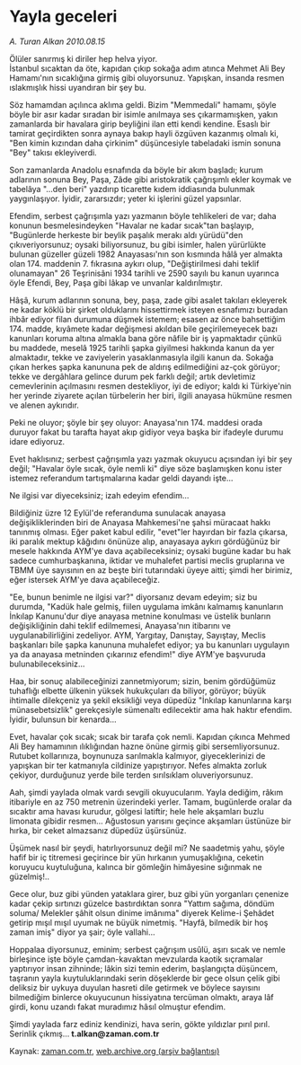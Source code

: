 # Yayla geceleri

*A. Turan Alkan 2010.08.15*

<td class="columnist-detail">
<p>Ölüler sanırmış ki diriler hep helva yiyor.<br/>İstanbul sıcaktan da öte, kapıdan çıkıp sokağa adım atınca Mehmet Ali Bey Hamamı'nın sıcaklığına girmiş gibi oluyorsunuz. Yapışkan, insanda resmen ıslakmışlık hissi uyandıran bir şey bu.</p>
<p>
<div id="haberMetinDiv">
<p>Söz hamamdan açılınca aklıma geldi. Bizim "Memmedali" hamamı, şöyle böyle bir asır kadar sıradan bir isimle anılmaya ses çıkarmamışken, yakın zamanlarda bir havalara girip beyliğini ilan etti kendi kendine. Esaslı bir tamirat geçirdikten sonra aynaya bakıp hayli özgüven kazanmış olmalı ki, "Ben kimin kızından daha çirkinim" düşüncesiyle tabeladaki ismin sonuna "Bey" takısı ekleyiverdi.
<p>Son zamanlarda Anadolu esnafında da böyle bir akım başladı; kurum adlarının sonuna Bey, Paşa, Zâde gibi aristokratik çağrışımlı ekler koymak ve tabelâya "...den beri" yazdırıp ticarette kıdem iddiasında bulunmak yaygınlaşıyor. İyidir, zararsızdır; yeter ki işlerini güzel yapsınlar.
<p>Efendim, serbest çağrışımla yazı yazmanın böyle tehlikeleri de var; daha konunun besmelesindeyken "Havalar ne kadar sıcak"tan başlayıp, "Bugünlerde herkeste bir beylik paşalık merakı aldı yürüdü"den çıkıveriyorsunuz; oysaki biliyorsunuz, bu gibi isimler, halen yürürlükte bulunan güzeller güzeli 1982 Anayasası'nın son kısmında hâlâ yer almakta olan 174. maddenin 7. fıkrasına aykırı olup, "Değiştirilmesi dahi teklif olunamayan" 26 Teşrinisâni 1934 tarihli ve 2590 sayılı bu kanun uyarınca öyle Efendi, Bey, Paşa gibi lâkap ve unvanlar kaldırılmıştır.
<p>Hâşâ, kurum adlarının sonuna, bey, paşa, zade gibi asalet takıları ekleyerek ne kadar köklü bir şirket olduklarını hissettirmek isteyen esnafımızı buradan ihbâr ediyor filan durumuna düşmek istemem; esasen az önce bahsettiğim 174. madde, kıyâmete kadar değişmesi akıldan bile geçirilemeyecek bazı kanunları koruma altına almakla bana göre nâfile bir iş yapmaktadır çünkü bu maddede, meselâ 1925 tarihli şapka giyilmesi hakkında kanun da yer almaktadır, tekke ve zaviyelerin yasaklanmasıyla ilgili kanun da. Sokağa çıkan herkes şapka kanununa pek de aldırış edilmediğini az-çok görüyor; tekke ve dergâhlara gelince durum pek farklı değil; artık devletimiz cemevlerinin açılmasını resmen destekliyor, iyi de ediyor; kaldı ki Türkiye'nin her yerinde ziyarete açılan türbelerin her biri, ilgili anayasa hükmüne resmen ve alenen aykırıdır.
<p>Peki ne oluyor; şöyle bir şey oluyor: Anayasa'nın 174. maddesi orada duruyor fakat bu tarafta hayat akıp gidiyor veya başka bir ifadeyle durumu idare ediyoruz.
<p>Evet haklısınız; serbest çağrışımla yazı yazmak okuyucu açısından iyi bir şey değil; "Havalar öyle sıcak, öyle nemli ki" diye söze başlamışken konu ister istemez referandum tartışmalarına kadar geldi dayandı işte...
<p>Ne ilgisi var diyeceksiniz; izah edeyim efendim...
<p>Bildiğiniz üzre 12 Eylül'de referanduma sunulacak anayasa değişikliklerinden biri de Anayasa Mahkemesi'ne şahsi müracaat hakkı tanınmış olması. Eğer paket kabul edilir, "evet"ler hayırdan bir fazla çıkarsa, iki paralık mektup kâğıdını önünüze alıp, anayasaya aykırı gördüğünüz bir mesele hakkında AYM'ye dava açabileceksiniz; oysaki bugüne kadar bu hak sadece cumhurbaşkanına, iktidar ve muhalefet partisi meclis gruplarına ve TBMM üye sayısının en az beşte biri tutarındaki üyeye aitti; şimdi her birimiz, eğer istersek AYM'ye dava açabileceğiz.
<p>"Ee, bunun benimle ne ilgisi var?" diyorsanız devam edeyim; siz bu durumda, "Kadük hale gelmiş, fiilen uygulama imkânı kalmamış kanunların İnkılap Kanunu'dur diye anayasa metnine konulması ve üstelik bunların değişikliğinin dahi teklif edilmemesi, Anayasa'nın itibarını ve uygulanabilirliğini zedeliyor. AYM, Yargıtay, Danıştay, Sayıştay, Meclis başkanları bile şapka kanununa muhalefet ediyor; ya bu kanunları uygulayın ya da anayasa metninden çıkarınız efendim!" diye AYM'ye başvuruda bulunabileceksiniz...
<p>Haa, bir sonuç alabileceğinizi zannetmiyorum; sizin, benim gördüğümüz tuhaflığı elbette ülkenin yüksek hukukçuları da biliyor, görüyor; büyük ihtimalle dilekçeniz ya şekil eksikliği veya düpedüz "İnkılap kanunlarına karşı münasebetsizlik" gerekçesiyle sümenaltı edilecektir ama hak haktır efendim. İyidir, bulunsun bir kenarda...
<p>Evet, havalar çok sıcak; sıcak bir tarafa çok nemli. Kapıdan çıkınca Mehmed Ali Bey hamamının ılıklığından hazne önüne girmiş gibi sersemliyorsunuz. Rutubet kollarınıza, boynunuza sarılmakla kalmıyor, giyeceklerinizi de yapışkan bir ter katmanıyla cildinize yapıştırıyor. Nefes almakta zorluk çekiyor, durduğunuz yerde bile terden sırılsıklam oluveriyorsunuz.
<p>Aah, şimdi yaylada olmak vardı sevgili okuyucularım. Yayla dediğim, râkım itibariyle en az 750 metrenin üzerindeki yerler. Tamam, bugünlerde oralar da sıcaktır ama havası kurudur, gölgesi latiftir; hele hele akşamları buzlu limonata gibidir resmen... Ağustosun yarısını geçince akşamları üstünüze bir hırka, bir ceket almazsanız düpedüz üşürsünüz.
<p>Üşümek nasıl bir şeydi, hatırlıyorsunuz değil mi? Ne saadetmiş yahu, şöyle hafif bir iç titremesi geçirince bir yün hırkanın yumuşaklığına, ceketin koruyucu kuytuluğuna, kalınca bir gömleğin himâyesine sığınmak ne güzelmiş!..
<p>Gece olur, buz gibi yünden yataklara girer, buz gibi yün yorganları çenenize kadar çekip sırtınızı güzelce bastırdıktan sonra "Yattım sağıma, döndüm soluma/ Melekler şâhit olsun dinime imânıma" diyerek Kelime-i Şehâdet getirip mışıl mışıl uyumak ne büyük nimetmiş. "Hayfâ, bilmedik bir hoş zaman imiş" diyor ya şair; öyle vallahi...
<p>Hoppalaa diyorsunuz, eminim; serbest çağrışım usûlü, aşırı sıcak ve nemle birleşince işte böyle çamdan-kavaktan mevzularda kaotik sıçramalar yaptırıyor insan zihninde; lâkin sizi temin ederim, başlangıçta düşüncem, taşranın yayla kuytuluklarındaki serin döşeklerde bir gece olsun çelik gibi deliksiz bir uykuya duyulan hasreti dile getirmek ve böylece sayısını bilmediğim binlerce okuyucunun hissiyatına tercüman olmaktı, araya lâf girdi, konu uzandı fakat muradımız hâsıl olmuştur efendim.
<p>Şimdi yaylada farz ediniz kendinizi, hava serin, gökte yıldızlar pırıl pırıl. Serinlik çıkmış...<b> t.alkan@zaman.com.tr</b></p></p></p></p></p></p></p></p></p></p></p></p></p></p></p></p></div>
</p>
<a href="http://web.archive.org/web/20110105000608/mailto:t.alkan@zaman.com.tr">
</a></td>

Kaynak: [zaman.com.tr](http://zaman.com.tr/yazar.do?yazino=1015896), [web.archive.org (arşiv bağlantısı)](http://web.archive.org/web/20110105000608/http://www.zaman.com.tr/yazar.do?yazino=1015896)
